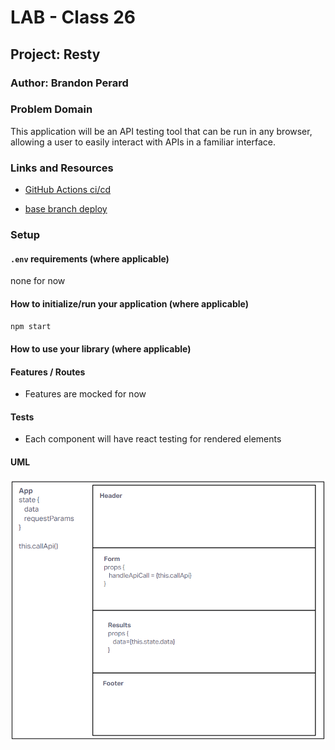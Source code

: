 # LAB - Class 26

## Project: Resty

### Author: Brandon Perard

### Problem Domain  

This application will be an API testing tool that can be run in any browser, allowing a user to easily interact with APIs in a familiar interface.

### Links and Resources

- [GitHub Actions ci/cd](https://github.com/bperard/resty/actions)
<!-- - [back-end server url](http://xyz.com) (when applicable) -->
- [base branch deploy](https://x1jvdq-3000.csb.app/)

### Setup

#### `.env` requirements (where applicable)

none for now

#### How to initialize/run your application (where applicable)

`npm start`

#### How to use your library (where applicable)

#### Features / Routes

- Features are mocked for now

#### Tests

- Each component will have react testing for rendered elements

#### UML

![Resty UML](./public/426Resty.png)
